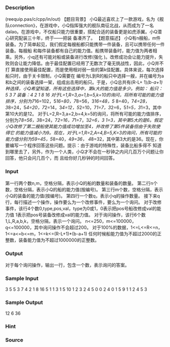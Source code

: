 
### Description
(reequip.pas/c/cpp/in/out)
【题目背景】
小Q最近喜欢上了一款游戏，名为《舰队connection》，在游戏中，小Q指挥强大的舰队南征北战，从而成为了一名
dalao。在游戏中，不仅船只能力很重要，搭配合适的装备更是如虎添翼。小Q潜心研究配装三十年，终于——把装
备凑齐了。
【题意描述】
小Q有n艘船，m件装备。为了简单起见，我们假定每艘船都只能携带一件装备，且可以携带任何一件装备。每艘船
和每件装备都有自己的能力值。船携带装备时，能力值为两者相乘。另外，小q还有可能对船或装备进行改修(强化
)。改修成功会让能力提升，失败则会让能力降低。由于最佳配置已经用了无数次了毫无挑战性，因此，小Q并不打
算直接使用最佳配置，而是使用相对弱一些的第k佳配置。具体来说，每次选择船只时，由于关卡限制，小Q需要在
编号为L到R的船只中选择一艘，并在编号为a和b之间的装备选择一架，组成出击用的船只。于是，小Q总共有(R-L+
1)*(b-a+1)种选择，小Q希望知道，所有这些选择中，第k大的能力值是多少。例如：
船只：5 3 7
装备：4 2 1 8 16
对于L=1,R=3,a=1,b=5,k=10的询问，将所有可能的能力值排序，分别为7*16=102，5*16=80，7*8=56，3*16=48，5*
8=40，7*4=28，3*8=24，5*4=20，7*2=14，3*4=12，5*2=10，7*1=7，3*2=6，5*1=5，3*1=3，其中第10大的是12。
对于L=2,R=3,a=2,b=4,k=5的询问，将所有可能的能力值排序，分别为7*8=56，3*8=24，7*2=16，7*1=7，3*2=6，3
*1=3，其中第5大的是6。假定小Q改修了第二艘船使其能力值成功增加至4，并改修了第5件装备但由于失败使得它
的能力值减小为9。现在，对于L=1,R=2,A=4,B=5,K=3的询问，所有可能的能力值分别为5*9=45，5*8=40，4*9=36，
4*8=32，其中第3大的是36。现在，你要编写一个程序回答这些问题。提示：由于游戏的特殊性，装备比船多得不
知道到哪里去了，另外，作为一个人类，小Q才不会在一秒钟之内问几百万个问题让你回答，他只会问几百个，而
且给你好几秒钟的时间回答。


### Input
第一行两个数n,m，空格分隔，表示小Q的船的数量和装备的数量。
第二行n个数，空格分隔，表示小Q的船的能力值(按编号)。
第三行m个数，空格分隔，表示小Q的装备的能力值(按编号)。
第四行一个数q，表示小q的操作数量。
接下来q行，每行描述一个操作，操作要么为一个改修事件，要么为一个询问。
对于改修事件，该行4个数0,type,pos,val，type为0或1，0表示把pos号船改修成val的能力值
1表示把pos号装备改修成val的能力值。
对于询问操作，该行6个数1,L,R,a,b,k，空格分隔，表示一个询问。
n<=250，m<=100000，q<=100000，其中询问操作不会超过200。
对于100%的数据，1<=L<=R<=n，1<=a<=b<=m，1<=k<=(R-L+1)*(b-a+1)
任何时候船能力值为不超过2000的正整数，装备能力值为不超过1000000的正整数。


### Output
对于每个询问操作，输出一行，包含一个数，表示询问的答案。


### Sample Input
3 5
5 3 7
4 2 1 8 16
5
1 1 3 1 5 10
1 2 3 2 4 5
0 0 2 4
0 1 5 9
1 1 2 4 5 3
### Sample Output
12
6
36
### Hint

### Source
